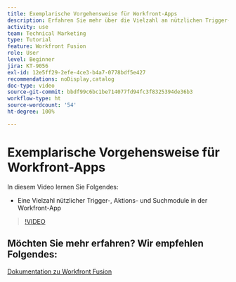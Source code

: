 ```yaml
---
title: Exemplarische Vorgehensweise für Workfront-Apps
description: Erfahren Sie mehr über die Vielzahl an nützlichen Trigger-, Aktions- und Suchmodulen in der Workfront-App in [!DNL Adobe Workfront Fusion].
activity: use
team: Technical Marketing
type: Tutorial
feature: Workfront Fusion
role: User
level: Beginner
jira: KT-9056
exl-id: 12e5ff29-2efe-4ce3-b4a7-0778bdf5e427
recommendations: noDisplay,catalog
doc-type: video
source-git-commit: bbdf99c6bc1be714077fd94fc3f8325394de36b3
workflow-type: ht
source-wordcount: '54'
ht-degree: 100%

---
```


# Exemplarische Vorgehensweise für Workfront-Apps

In diesem Video lernen Sie Folgendes:

* Eine Vielzahl nützlicher Trigger-, Aktions- und Suchmodule in der Workfront-App

>[!VIDEO](https://video.tv.adobe.com/v/335297/?quality=12&learn=on&enablevpops=1)


## Möchten Sie mehr erfahren? Wir empfehlen Folgendes:

[Dokumentation zu Workfront Fusion](https://experienceleague.adobe.com/de/docs/workfront-fusion/using/get-started-with-fusion/understand-workfront-fusion/workfront-fusion-overview)
